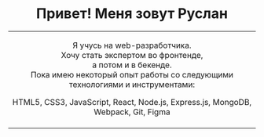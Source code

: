 <h1 align="center"> Привет! Меня зовут Руслан</h1>

<table align="center" width="100%">
  <tr>
    <td width="68%">
      <p align="center">
Я учусь на web-разработчика.<br>
Хочу стать экспертом во фронтенде,<br> а потом и в бекенде.<br>
Пока имею некоторый опыт работы со следующими технологиями и инструментами:
</p>
      <div align="center">     
        HTML5, CSS3, JavaScript, React, Node.js, Express.js, MongoDB, Webpack, Git, Figma
      </div>  
        <br/>
    </td>
 <tr>    
</table>  
